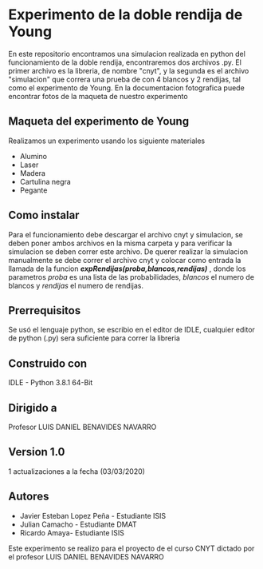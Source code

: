 # Experimento de la doble rendija de Young
En este repositorio encontramos una simulacion realizada en python del funcionamiento de la doble rendija, encontraremos dos archivos .py. El primer archivo es la libreria, de nombre "cnyt", y la segunda es el archivo "simulacion" que correra una prueba de con 4 blancos y 2 rendijas, tal como el experimento de Young.
En la documentacion fotografica puede encontrar fotos de la maqueta de nuestro experimento

## Maqueta del experimento de Young
Realizamos un experimento usando los siguiente materiales
- Alumino
- Laser
- Madera
- Cartulina negra
- Pegante


## Como instalar
Para el funcionamiento debe descargar el archivo cnyt y simulacion, se deben poner ambos archivos en la misma carpeta y para verificar la simulacion se deben correr este archivo.
De querer realizar la simulacion manualmente se debe correr el archivo cnyt y colocar como entrada la llamada de la funcion ***expRendijas(proba,blancos,rendijas)*** , donde los parametros *proba* es una lista de las probabilidades, *blancos* el numero de blancos y *rendijas* el numero de rendijas.

## Prerrequisitos
Se usó el lenguaje python, se escribio en el editor de IDLE, cualquier editor de python (.py) sera suficiente para correr la libreria

## Construido con
IDLE - Python 3.8.1 64-Bit

## Dirigido a
Profesor LUIS DANIEL BENAVIDES NAVARRO

## Version 1.0
1 actualizaciones a la fecha (03/03/2020)

## Autores
- Javier Esteban Lopez Peña - Estudiante ISIS
- Julian Camacho - Estudiante DMAT
- Ricardo Amaya- Estudiante ISIS

Este experimento se realizo para el proyecto de el curso CNYT dictado por el profesor LUIS DANIEL BENAVIDES NAVARRO
